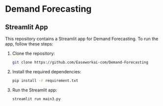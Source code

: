 # Demand Forecasting

## Streamlit App

This repository contains a Streamlit app for Demand Forecasting. 
To run the app, follow these steps:

1. Clone the repository:

    ```bash
    git clone https://github.com/Easeworkai-com/Demand-Forecasting
    ```

2. Install the required dependencies:

    ```bash
    pip install -r requirement.txt
    ```

3. Run the Streamlit app:

    ```bash
    streamlit run main3.py
    ```

